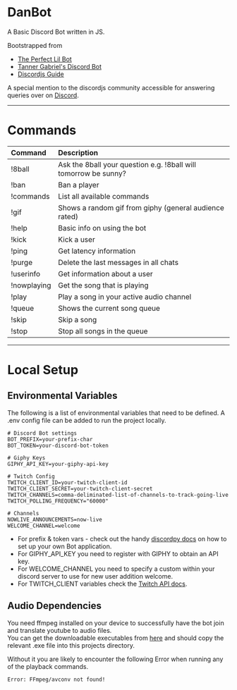 # DanBot

A Basic Discord Bot written in JS.

Bootstrapped from
* [The Perfect Lil Bot](https://gist.github.com/eslachance/3349734a98d30011bb202f47342601d3)
* [Tanner Gabriel's Discord Bot](https://github.com/TannerGabriel/discord-bot)
* [Discordjs Guide](https://discordjs.guide/)

A special mention to the discordjs community accessible for answering queries over on [Discord](https://discord.gg/bRCvFy9).

---
# Commands

| Command     | Description     |
| :------------- | :------------- |
| !8ball | Ask the 8ball your question e.g. !8ball will tomorrow be sunny? |
| !ban | Ban a player |
| !commands | List all available commands |
| !gif | Shows a random gif from giphy (general audience rated) |
| !help | Basic info on using the bot       |
| !kick | Kick a user |
| !ping | Get latency information |
| !purge | Delete the last messages in all chats |
| !userinfo | Get information about a user |
| !nowplaying | Get the song that is playing |
| !play | Play a song in your active audio channel |
| !queue | Shows the current song queue |
| !skip | Skip a song |
| !stop | Stop all songs in the queue |

---

# Local Setup
## Environmental Variables

The following is a list of environmental variables that need to be defined.
A .env config file can be added to run the project locally.

```
# Discord Bot settings
BOT_PREFIX=your-prefix-char
BOT_TOKEN=your-discord-bot-token

# Giphy Keys
GIPHY_API_KEY=your-giphy-api-key

# Twitch Config
TWITCH_CLIENT_ID=your-twitch-client-id
TWITCH_CLIENT_SECRET=your-twitch-client-secret
TWITCH_CHANNELS=comma-deliminated-list-of-channels-to-track-going-live
TWITCH_POLLING_FREQUENCY="60000"

# Channels
NOWLIVE_ANNOUNCEMENTS=now-live
WELCOME_CHANNEL=welcome
```

* For prefix & token vars - check out the handy [discordpy docs](https://discordpy.readthedocs.io/en/latest/discord.html) on how to set up your own Bot application.
* For GIPHY_API_KEY you need to register with GIPHY to obtain an API key.  
* For WELCOME_CHANNEL you need to specify a custom within your discord server to use for new user addition welcome.
* For TWITCH_CLIENT variables check the [Twitch API docs](https://dev.twitch.tv/docs/authentication).


## Audio Dependencies

You need ffmpeg installed on your device to successfully have the bot join and translate youtube to audio files.  
You can get the downloadable executables from [here](http://ffmpeg.org/download.html) and should copy the relevant .exe file into this projects directory.

Without it you are likely to encounter the following Error when running any of the playback commands.

```
Error: FFmpeg/avconv not found!
```
